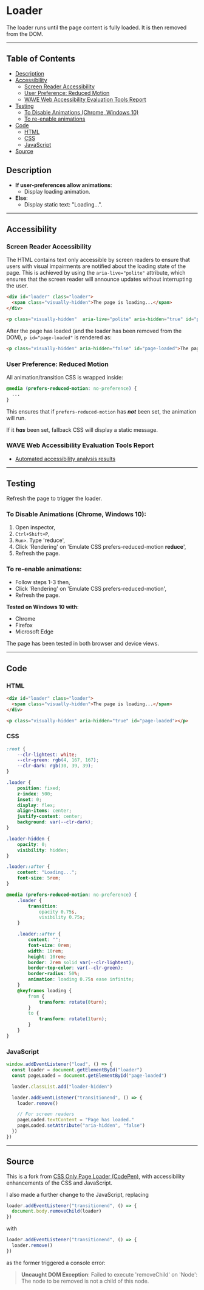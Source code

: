 # Loader

The loader runs until the page content is fully loaded. It is then removed from the DOM.

---

## Table of Contents

- [Description](#description)
- [Accessibility](#accessibility)
  - [Screen Reader Accessibility](#screen-reader-accessibility)
  - [User Preference: Reduced Motion](#user-preference-reduced-motion)
  - [WAVE Web Accessibility Evaluation Tools Report](#wave-web-accessibility-evaluation-tools-report)
- [Testing](#testing)
  - [To Disable Animations (Chrome, Windows 10)](#to-disable-animations-chrome-windows-10)
  - [To re-enable animations](#to-re-enable-animations)
- [Code](#code)
  - [HTML](#html)
  - [CSS](#css)
  - [JavaScript](#javascript)
- [Source](#source)

## Description

- **If user-preferences allow animations**:
  - Display loading animation.
- **Else**:
  - Display static text: "Loading...".

---

## Accessibility

### Screen Reader Accessibility

The HTML contains text only accessible by screen readers to ensure that users with visual impairments are notified about the loading state of the page. This is achieved by using the `aria-live="polite"` attribute, which ensures that the screen reader will announce updates without interrupting the user.

```HTML
<div id="loader" class="loader">
  <span class="visually-hidden">The page is loading...</span>
</div>

<p class="visually-hidden"  aria-live="polite" aria-hidden="true" id="page-loaded"></p>
```

After the page has loaded (and the loader has been removed from the DOM), `p id="page-loaded"` is rendered as:

```HTML
<p class="visually-hidden" aria-hidden="false" id="page-loaded">The page has loaded.</p>
```

### User Preference: Reduced Motion

All animation/transition CSS is wrapped inside:

```CSS
@media (prefers-reduced-motion: no-preference) {
  ...
}
```

This ensures that if `prefers-reduced-motion` has _**not**_ been set, the animation will run.

If it _**has**_ been set, fallback CSS will display a static message.

### WAVE Web Accessibility Evaluation Tools Report

- [Automated accessibility analysis results](https://wave.webaim.org/report#/https://chrisnajman.github.io/loader/)

---

## Testing

Refresh the page to trigger the loader.

### To Disable Animations (Chrome, Windows 10):

1. Open inspector,
2. `Ctrl+Shift+P`,
3. `Run>`. Type 'reduce',
4. Click 'Rendering' on 'Emulate CSS prefers-reduced-motion <b>reduce</b>',
5. Refresh the page.

### To re-enable animations:

- Follow steps 1-3 then,
- Click 'Rendering' on 'Emulate CSS prefers-reduced-motion',
- Refresh the page.

**Tested on Windows 10 with**:

- Chrome
- Firefox
- Microsoft Edge

The page has been tested in both browser and device views.

---

## Code

### HTML

```HTML
<div id="loader" class="loader">
  <span class="visually-hidden">The page is loading...</span>
</div>

<p class="visually-hidden" aria-hidden="true" id="page-loaded"></p>
```

### CSS

```CSS
:root {
    --clr-lightest: white;
    --clr-green: rgb(4, 167, 167);
    --clr-dark: rgb(30, 39, 39);
}

.loader {
    position: fixed;
    z-index: 500;
    inset: 0;
    display: flex;
    align-items: center;
    justify-content: center;
    background: var(--clr-dark);
}

.loader-hidden {
    opacity: 0;
    visibility: hidden;
}

.loader::after {
    content: "Loading...";
    font-size: 5rem;
}

@media (prefers-reduced-motion: no-preference) {
    .loader {
        transition:
            opacity 0.75s,
            visibility 0.75s;
    }

    .loader::after {
        content: "";
        font-size: 0rem;
        width: 10rem;
        height: 10rem;
        border: 2rem solid var(--clr-lightest);
        border-top-color: var(--clr-green);
        border-radius: 50%;
        animation: loading 0.75s ease infinite;
    }
    @keyframes loading {
        from {
            transform: rotate(0turn);
        }
        to {
            transform: rotate(1turn);
        }
    }
}
```

### JavaScript

```JavaScript
window.addEventListener("load", () => {
  const loader = document.getElementById("loader")
  const pageLoaded = document.getElementById("page-loaded")

  loader.classList.add("loader-hidden")

  loader.addEventListener("transitionend", () => {
    loader.remove()

    // For screen readers
    pageLoaded.textContent = "Page has loaded."
    pageLoaded.setAttribute("aria-hidden", "false")
  })
})
```

---

## Source

This is a fork from [CSS Only Page Loader (CodePen)](https://codepen.io/dcode-software/pen/rNYGdeg), with accessibility enhancements of the CSS and JavaScript.

I also made a further change to the JavaScript, replacing

```JavaScript
loader.addEventListener("transitionend", () => {
  document.body.removeChild(loader)
})
```

with

```JavaScript
loader.addEventListener("transitionend", () => {
  loader.remove()
})
```

as the former triggered a console error:

> **Uncaught DOM Exception**: Failed to execute 'removeChild' on 'Node': The node to be removed is not a child of this node.
